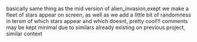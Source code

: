 basically same thing as the mid version of alien_invasion,exept we make a fleet of stars appear on screen, as well as we add a little bit of randomness in tersm of which stars appear and which doesnt, pretty cool!!!
comments may be kept minimal due to similars already existing on previous project, similar context
